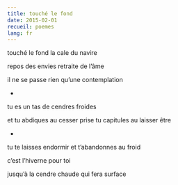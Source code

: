 ```yaml
---
title: touché le fond
date: 2015-02-01
recueil: poemes
lang: fr
---
```


touché le fond
la cale du navire

repos des envies
retraite de l’âme

il ne se passe rien qu’une contemplation

*

tu es un tas de cendres froides

et tu abdiques au cesser prise
tu capitules au laisser être 

*

tu te laisses endormir
et t’abandonnes au froid

c’est l’hiverne pour toi

jusqu’à la cendre chaude qui fera surface
